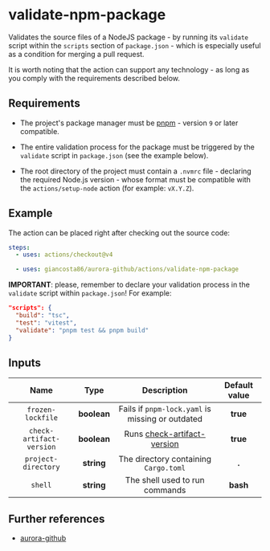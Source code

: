 # validate-npm-package

Validates the source files of a NodeJS package - by running its `validate` script within the `scripts` section of `package.json` - which is especially useful as a condition for merging a pull request.

It is worth noting that the action can support any technology - as long as you comply with the requirements described below.

## Requirements

- The project's package manager must be [pnpm](https://pnpm.io/) - version `9` or later compatible.

- The entire validation process for the package must be triggered by the `validate` script in `package.json` (see the example below).

- The root directory of the project must contain a `.nvmrc` file - declaring the required Node.js version - whose format must be compatible with the `actions/setup-node` action (for example: `vX.Y.Z`).

## Example

The action can be placed right after checking out the source code:

```yaml
steps:
  - uses: actions/checkout@v4

  - uses: giancosta86/aurora-github/actions/validate-npm-package
```

**IMPORTANT**: please, remember to declare your validation process in the `validate` script within `package.json`! For example:

```json
"scripts": {
  "build": "tsc",
  "test": "vitest",
  "validate": "pnpm test && pnpm build"
}
```

## Inputs

|           Name           |    Type     |                            Description                             | Default value |
| :----------------------: | :---------: | :----------------------------------------------------------------: | :-----------: |
|    `frozen-lockfile`     | **boolean** |          Fails if `pnpm-lock.yaml` is missing or outdated          |   **true**    |
| `check-artifact-version` | **boolean** | Runs [check-artifact-version](../check-artifact-version/README.md) |   **true**    |
|   `project-directory`    | **string**  |               The directory containing `Cargo.toml`                |     **.**     |
|         `shell`          | **string**  |                   The shell used to run commands                   |   **bash**    |

## Further references

- [aurora-github](../../README.md)
